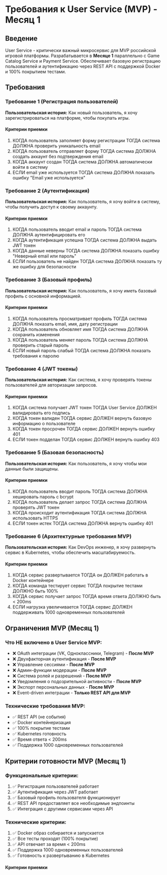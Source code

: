 # Требования к User Service (MVP) - Месяц 1

## Введение

User Service - критически важный микросервис для MVP российской игровой платформы. Разрабатывается в **Месяце 1** параллельно с Game Catalog Service и Payment Service. Обеспечивает базовую регистрацию пользователей и аутентификацию через REST API с поддержкой Docker и 100% покрытием тестами.

## Требования

### Требование 1 (Регистрация пользователей)

**Пользовательская история:** Как новый пользователь, я хочу зарегистрироваться на платформе, чтобы покупать игры.

#### Критерии приемки

1. КОГДА пользователь заполняет форму регистрации ТОГДА система ДОЛЖНА проверить уникальность email
2. КОГДА пользователь отправляет форму ТОГДА система ДОЛЖНА создать аккаунт без подтверждения email
3. КОГДА аккаунт создан ТОГДА система ДОЛЖНА автоматически войти в систему
4. ЕСЛИ email уже используется ТОГДА система ДОЛЖНА показать ошибку "Email уже используется"

### Требование 2 (Аутентификация)

**Пользовательская история:** Как пользователь, я хочу войти в систему, чтобы получить доступ к своему аккаунту.

#### Критерии приемки

1. КОГДА пользователь вводит email и пароль ТОГДА система ДОЛЖНА аутентифицировать его
2. КОГДА аутентификация успешна ТОГДА система ДОЛЖНА выдать JWT токен
3. КОГДА данные неверны ТОГДА система ДОЛЖНА показать ошибку "Неверный email или пароль"
4. ЕСЛИ пользователь не найден ТОГДА система ДОЛЖНА показать ту же ошибку для безопасности

### Требование 3 (Базовый профиль)

**Пользовательская история:** Как пользователь, я хочу иметь базовый профиль с основной информацией.

#### Критерии приемки

1. КОГДА пользователь просматривает профиль ТОГДА система ДОЛЖНА показать email, имя, дату регистрации
2. КОГДА пользователь обновляет имя ТОГДА система ДОЛЖНА сохранить изменения
3. КОГДА пользователь меняет пароль ТОГДА система ДОЛЖНА проверить старый пароль
4. ЕСЛИ новый пароль слабый ТОГДА система ДОЛЖНА показать требования к паролю

### Требование 4 (JWT токены)

**Пользовательская история:** Как система, я хочу проверять токены пользователей для авторизации запросов.

#### Критерии приемки

1. КОГДА система получает JWT токен ТОГДА User Service ДОЛЖЕН валидировать его подпись
2. КОГДА токен валиден ТОГДА сервис ДОЛЖЕН вернуть базовую информацию о пользователе
3. КОГДА токен просрочен ТОГДА сервис ДОЛЖЕН вернуть ошибку 401
4. ЕСЛИ токен подделан ТОГДА сервис ДОЛЖЕН вернуть ошибку 403

### Требование 5 (Базовая безопасность)

**Пользовательская история:** Как пользователь, я хочу чтобы мои данные были защищены.

#### Критерии приемки

1. КОГДА пользователь вводит пароль ТОГДА система ДОЛЖНА хешировать пароль с bcrypt
2. КОГДА пользователь делает запрос ТОГДА система ДОЛЖНА проверять JWT токен
3. КОГДА происходит аутентификация ТОГДА система ДОЛЖНА использовать HTTPS
4. ЕСЛИ токен истек ТОГДА система ДОЛЖНА вернуть ошибку 401



### Требование 6 (Архитектурные требования MVP)

**Пользовательская история:** Как DevOps инженер, я хочу развернуть сервис в Kubernetes, чтобы обеспечить масштабируемость.

#### Критерии приемки

1. КОГДА сервис развертывается ТОГДА он ДОЛЖЕН работать в Docker контейнере
2. КОГДА команда тестирует сервис ТОГДА покрытие тестами ДОЛЖНО быть 100%
3. КОГДА сервис получает запрос ТОГДА время ответа ДОЛЖНО быть < 200ms
4. ЕСЛИ нагрузка увеличивается ТОГДА сервис ДОЛЖЕН поддерживать 1000 одновременных пользователей

## Ограничения MVP (Месяц 1)

### Что НЕ включено в User Service MVP:
- ❌ OAuth интеграции (VK, Одноклассники, Telegram) - **После MVP**
- ❌ Двухфакторная аутентификация - **После MVP**
- ❌ Управление сессиями - **После MVP**
- ❌ Админ-функции модерации - **После MVP**
- ❌ Система ролей и разрешений - **После MVP**
- ❌ Уведомления о подозрительной активности - **После MVP**
- ❌ Экспорт персональных данных - **После MVP**
- ❌ Event-driven интеграции - **Только REST API для MVP**

### Технические требования MVP:
- ✅ REST API (не события)
- ✅ Docker контейнеризация
- ✅ 100% покрытие тестами
- ✅ Kubernetes готовность
- ✅ Время ответа < 200ms
- ✅ Поддержка 1000 одновременных пользователей

## Критерии готовности MVP (Месяц 1)

### Функциональные критерии:
1. ✅ Регистрация пользователей работает
2. ✅ Аутентификация через JWT работает
3. ✅ Базовый профиль пользователя функционирует
4. ✅ REST API предоставляет все необходимые эндпоинты
5. ✅ Интеграция с другими сервисами через API

### Технические критерии:
1. ✅ Docker образ собирается и запускается
2. ✅ Все тесты проходят (100% покрытие)
3. ✅ API отвечает за время < 200ms
4. ✅ Поддержка 1000 одновременных пользователей
5. ✅ Готовность к развертыванию в Kubernetes

#### Критерии приемки
